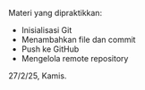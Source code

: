 Materi yang dipraktikkan:
- Inisialisasi Git
- Menambahkan file dan commit
- Push ke GitHub
- Mengelola remote repository

27/2/25, Kamis.

